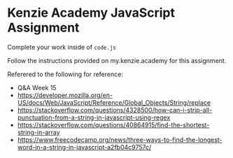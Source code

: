 # Kenzie Academy JavaScript Assignment

Complete your work inside of `code.js`

Follow the instructions provided on my.kenzie.academy for this assignment.

Referered to the following for reference:

- Q&A Week 15
- https://developer.mozilla.org/en-US/docs/Web/JavaScript/Reference/Global_Objects/String/replace
- https://stackoverflow.com/questions/4328500/how-can-i-strip-all-punctuation-from-a-string-in-javascript-using-regex
- https://stackoverflow.com/questions/40864915/find-the-shortest-string-in-array
- https://www.freecodecamp.org/news/three-ways-to-find-the-longest-word-in-a-string-in-javascript-a2fb04c9757c/

